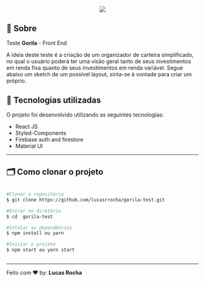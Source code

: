 <div align="center" style="margin: 30px 0px">
  <img src="https://gorila.com.br/wp-content/uploads/2020/07/LogoGorila_Header.png">
</div>

## 📝 Sobre

Teste **Gorila** - Front End

A ideia deste teste é a criação de um organizador de carteira simplificado, no qual o usuário poderá ter uma visão geral tanto de seus investimentos em renda fixa quanto de seus investimentos em renda variável. Segue abaixo um sketch de um possível layout, sinta-se à vontade para criar um próprio.

## 🚀 Tecnologias utilizadas

O projeto foi desenvolvido utilizando as seguintes tecnologias:

- React JS
- Styled-Components
- Firebase auth and firestore
- Material UI

---

## 🗂 Como clonar o projeto

```bash

#Clonar o repositório
$ git clone https://github.com/lucasrrocha/gorila-test.git

#Entrar no diretório
$ cd  gorila-test

#Intalar as dependências
$ npm install ou yarn

#Iniciar o projeto
$ npm start ou yarn start



```

---

Feito com ❤️ by: **Lucas Rocha**
